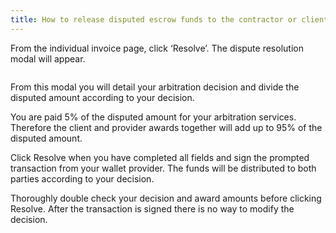 ```yaml
---
title: How to release disputed escrow funds to the contractor or client
---
```


From the individual invoice page, click ‘Resolve’. The dispute resolution modal will appear.

![]()

From this modal you will detail your arbitration decision and divide the disputed amount according to your decision.

You are paid 5% of the disputed amount for your arbitration services. Therefore the client and provider awards together will add up to 95% of the disputed amount.

Click Resolve when you have completed all fields and sign the prompted transaction from your wallet provider. The funds will be distributed to both parties according to your decision.

Thoroughly double check your decision and award amounts before clicking Resolve. After the transaction is signed there is no way to modify the decision.
